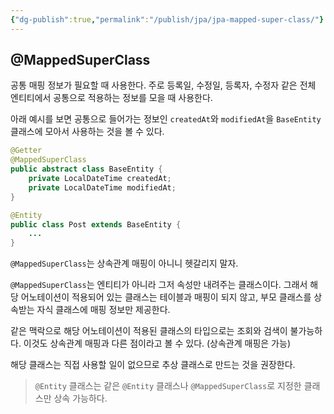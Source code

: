 ```yaml
---
{"dg-publish":true,"permalink":"/publish/jpa/jpa-mapped-super-class/"}
---
```



## @MappedSuperClass

공통 매핑 정보가 필요할 때 사용한다. 주로 등록일, 수정일, 등록자, 수정자 같은 전체 엔티티에서 공통으로 적용하는 정보를 모을 때 사용한다.

아래 예시를 보면 공통으로 들어가는 정보인 `createdAt`와 `modifiedAt`을 `BaseEntity` 클래스에 모아서 사용하는 것을 볼 수 있다.

```java
@Getter
@MappedSuperClass
public abstract class BaseEntity {
	private LocalDateTime createdAt;
	private LocalDateTime modifiedAt;
}

@Entity
public class Post extends BaseEntity {
	...
}
```


`@MappedSuperClass`는 상속관계 매핑이 아니니 헷갈리지 말자.

`@MappedSuperClass`는 엔티티가 아니라 그저 속성만 내려주는 클래스이다. 그래서 해당 어노테이션이 적용되어 있는 클래스는 테이블과 매핑이 되지 않고, 부모 클래스를 상속받는 자식 클래스에 매핑 정보만 제공한다.

같은 맥락으로 해당 어노테이션이 적용된 클래스의 타입으로는 조회와 검색이 불가능하다. 이것도 상속관계 매핑과 다른 점이라고 볼 수 있다. (상속관계 매핑은 가능)

해당 클래스는 직접 사용할 일이 없으므로 추상 클래스로 만드는 것을 권장한다.

> `@Entity` 클래스는 같은 `@Entity` 클래스나 `@MappedSuperClass`로 지정한 클래스만 상속 가능하다.